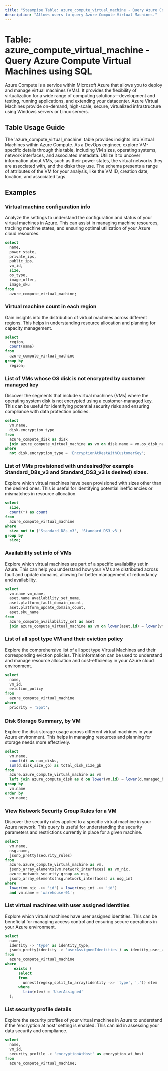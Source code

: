 ```yaml
---
title: "Steampipe Table: azure_compute_virtual_machine - Query Azure Compute Virtual Machines using SQL"
description: "Allows users to query Azure Compute Virtual Machines."
---
```


# Table: azure_compute_virtual_machine - Query Azure Compute Virtual Machines using SQL

Azure Compute is a service within Microsoft Azure that allows you to deploy and manage virtual machines (VMs). It provides the flexibility of virtualization for a wide range of computing solutions—development and testing, running applications, and extending your datacenter. Azure Virtual Machines provide on-demand, high-scale, secure, virtualized infrastructure using Windows servers or Linux servers.

## Table Usage Guide

The 'azure_compute_virtual_machine' table provides insights into Virtual Machines within Azure Compute. As a DevOps engineer, explore VM-specific details through this table, including VM sizes, operating systems, network interfaces, and associated metadata. Utilize it to uncover information about VMs, such as their power states, the virtual networks they are associated with, and the disks they use. The schema presents a range of attributes of the VM for your analysis, like the VM ID, creation date, location, and associated tags.

## Examples

### Virtual machine configuration info
Analyze the settings to understand the configuration and status of your virtual machines in Azure. This can assist in managing machine resources, tracking machine states, and ensuring optimal utilization of your Azure cloud resources.

```sql
select
  name,
  power_state,
  private_ips,
  public_ips,
  vm_id,
  size,
  os_type,
  image_offer,
  image_sku
from
  azure_compute_virtual_machine;
```

### Virtual machine count in each region
Gain insights into the distribution of virtual machines across different regions. This helps in understanding resource allocation and planning for capacity management.

```sql
select
  region,
  count(name)
from
  azure_compute_virtual_machine
group by
  region;
```

### List of VMs whose OS disk is not encrypted by customer managed key
Discover the segments that include virtual machines (VMs) where the operating system disk is not encrypted using a customer-managed key. This can be useful for identifying potential security risks and ensuring compliance with data protection policies.

```sql
select
  vm.name,
  disk.encryption_type
from
  azure_compute_disk as disk
  join azure_compute_virtual_machine as vm on disk.name = vm.os_disk_name
where
  not disk.encryption_type = 'EncryptionAtRestWithCustomerKey';
```

### List of VMs provisioned with undesired(for example Standard_D8s_v3 and Standard_DS3_v3 is desired) sizes.
Explore which virtual machines have been provisioned with sizes other than the desired ones. This is useful for identifying potential inefficiencies or mismatches in resource allocation.

```sql
select
  size,
  count(*) as count
from
  azure_compute_virtual_machine
where
  size not in ('Standard_D8s_v3', 'Standard_DS3_v3')
group by
  size;
```

### Availability set info of VMs
Explore which virtual machines are part of a specific availability set in Azure. This can help you understand how your VMs are distributed across fault and update domains, allowing for better management of redundancy and availability.

```sql
select
  vm.name vm_name,
  aset.name availability_set_name,
  aset.platform_fault_domain_count,
  aset.platform_update_domain_count,
  aset.sku_name
from
  azure_compute_availability_set as aset
  join azure_compute_virtual_machine as vm on lower(aset.id) = lower(vm.availability_set_id);
```

### List of all spot type VM and their eviction policy
Explore the comprehensive list of all spot type Virtual Machines and their corresponding eviction policies. This information can be used to understand and manage resource allocation and cost-efficiency in your Azure cloud environment.

```sql
select
  name,
  vm_id,
  eviction_policy
from
  azure_compute_virtual_machine
where
  priority = 'Spot';
```

### Disk Storage Summary, by VM
Explore the disk storage usage across different virtual machines in your Azure environment. This helps in managing resources and planning for storage needs more effectively.

```sql
select
  vm.name,
  count(d) as num_disks,
  sum(d.disk_size_gb) as total_disk_size_gb
from
  azure.azure_compute_virtual_machine as vm
  left join azure_compute_disk as d on lower(vm.id) = lower(d.managed_by)
group by
  vm.name
order by
  vm.name;
```

### View Network Security Group Rules for a VM
Discover the security rules applied to a specific virtual machine in your Azure network. This query is useful for understanding the security parameters and restrictions currently in place for a given machine.

```sql
select
  vm.name,
  nsg.name,
  jsonb_pretty(security_rules)
from
  azure.azure_compute_virtual_machine as vm,
  jsonb_array_elements(vm.network_interfaces) as vm_nic,
  azure_network_security_group as nsg,
  jsonb_array_elements(nsg.network_interfaces) as nsg_int
where
  lower(vm_nic ->> 'id') = lower(nsg_int ->> 'id')
  and vm.name = 'warehouse-01';
```

### List virtual machines with user assigned identities
Explore which virtual machines have user assigned identities. This can be beneficial for managing access control and ensuring secure operations in your Azure environment.

```sql
select
  name,
  identity -> 'type' as identity_type,
  jsonb_pretty(identity -> 'userAssignedIdentities') as identity_user_assignedidentities
from
  azure_compute_virtual_machine
where
    exists (
      select
      from
        unnest(regexp_split_to_array(identity ->> 'type', ',')) elem
      where
        trim(elem) = 'UserAssigned'
  );
```

### List security profile details
Explore the security profiles of your virtual machines in Azure to understand if the 'encryption at host' setting is enabled. This can aid in assessing your data security and compliance.

```sql
select
  name,
  vm_id,
  security_profile -> 'encryptionAtHost' as encryption_at_host
from
  azure_compute_virtual_machine;
```